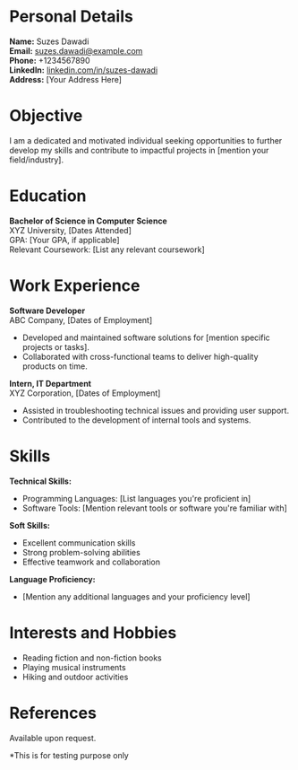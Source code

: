 # Personal Details

**Name:** Suzes Dawadi  
**Email:** suzes.dawadi@example.com  
**Phone:** +1234567890  
**LinkedIn:** [linkedin.com/in/suzes-dawadi](linkedin.com/in/suzes-dawadi)  
**Address:** [Your Address Here]

# Objective

I am a dedicated and motivated individual seeking opportunities to further develop my skills and contribute to impactful projects in [mention your field/industry].

# Education

**Bachelor of Science in Computer Science**  
XYZ University, [Dates Attended]  
GPA: [Your GPA, if applicable]  
Relevant Coursework: [List any relevant coursework]

# Work Experience

**Software Developer**  
ABC Company, [Dates of Employment]  
- Developed and maintained software solutions for [mention specific projects or tasks].
- Collaborated with cross-functional teams to deliver high-quality products on time.

**Intern, IT Department**  
XYZ Corporation, [Dates of Employment]  
- Assisted in troubleshooting technical issues and providing user support.
- Contributed to the development of internal tools and systems.

# Skills

**Technical Skills:**
- Programming Languages: [List languages you're proficient in]
- Software Tools: [Mention relevant tools or software you're familiar with]

**Soft Skills:**
- Excellent communication skills
- Strong problem-solving abilities
- Effective teamwork and collaboration

**Language Proficiency:**  
- [Mention any additional languages and your proficiency level]

# Interests and Hobbies

- Reading fiction and non-fiction books
- Playing musical instruments
- Hiking and outdoor activities

# References

Available upon request.

*This is for testing purpose only
